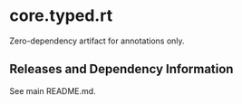 # core.typed.rt

Zero-dependency artifact for annotations only.

## Releases and Dependency Information

See main README.md.
